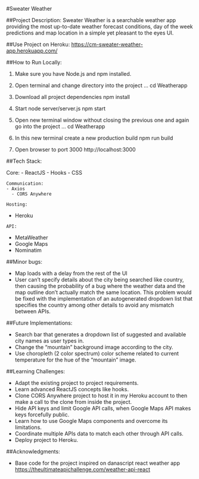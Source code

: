#Sweater Weather
 
##Project Description:
Sweater Weather is a searchable weather app providing the most up-to-date weather forecast conditions, day of the week predictions and map location in a simple yet pleasant to the eyes UI.

##Use Project on Heroku: 
https://cm-sweater-weather-app.herokuapp.com/

##How to Run Locally:

  1. Make sure you have Node.js and npm installed.

  2. Open terminal and change directory into the project
	  …
	  cd Weatherapp

  3. Download all project dependencies 
	  npm install

  4. Start node server/server.js
	  npm start

  5. Open new terminal window without closing the previous one and again go into the project
	  …
	  cd Weatherapp

  6. In this new terminal create a new production build 
	  npm run build

  7. Open browser to port 3000
	  http://localhost:3000

##Tech Stack:

  Core:
    - ReactJS
    - Hooks
    - CSS

	Communication:
    - Axios
	  - CORS Anywhere

	Hosting:
   - Heroku 

	API:
  - MetaWeather 
  - Google Maps 
  - Nominatim

##Minor bugs:
- Map loads with a delay from the rest of the UI
- User can’t specify details about the city being searched like country, then causing the probability of a bug where the weather data and the map outline don’t actually match the same location. This problem would be fixed with the implementation of an autogenerated dropdown list that specifies the country among other details to avoid any mismatch between APIs.

##Future Implementations:
- Search bar that generates a dropdown list of suggested and available city names as user types in. 
- Change the “mountain” background image according to the city.
- Use choropleth (2 color spectrum) color scheme related to current temperature for the hue of the “mountain” image.

##Learning Challenges:
- Adapt the existing project to project requirements.
- Learn advanced ReactJS concepts like hooks.
- Clone CORS Anywhere project to host it in my Heroku account to then make a call to the clone from inside the project.
- Hide API keys and limit Google API calls, when Google Maps API makes keys forcefully public.
- Learn how to use Google Maps components and overcome its limitations.
- Coordinate multiple APIs data to match each other through API calls.
- Deploy project to Heroku.

##Acknowledgments:
- Base code for the project inspired on danascript react weather app https://theultimateapichallenge.com/weather-api-react
